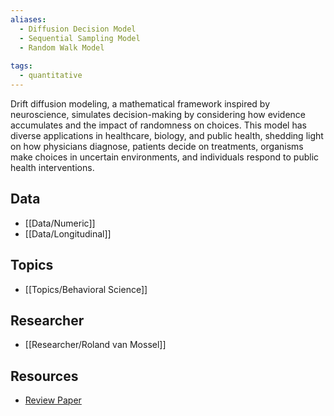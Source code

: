 ```yaml
---
aliases:
  - Diffusion Decision Model 
  - Sequential Sampling Model 
  - Random Walk Model
 
tags:
  - quantitative 
---
```


Drift diffusion modeling, a mathematical framework inspired by neuroscience, simulates decision-making by considering how evidence accumulates and the impact of randomness on choices. This model has diverse applications in healthcare, biology, and public health, shedding light on how physicians diagnose, patients decide on treatments, organisms make choices in uncertain environments, and individuals respond to public health interventions.
## Data

 - [[Data/Numeric]]
 - [[Data/Longitudinal]]
 

## Topics

  - [[Topics/Behavioral Science]]

## Researcher

  - [[Researcher/Roland van Mossel]]

## Resources

  - [Review Paper](https://journals.plos.org/ploscompbiol/article?id=10.1371/journal.pcbi.1006803)

